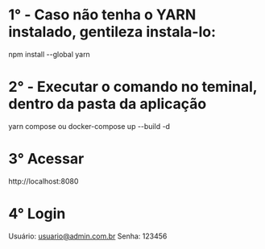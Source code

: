 # 1° - Caso não tenha o YARN instalado, gentileza instala-lo:
npm install --global yarn

# 2° - Executar o comando no teminal, dentro da pasta da aplicação
yarn compose ou docker-compose up --build -d

# 3° Acessar
http://localhost:8080

# 4° Login
Usuário: usuario@admin.com.br
Senha: 123456
